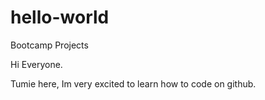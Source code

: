 # hello-world
Bootcamp Projects

Hi Everyone. 

Tumie here, Im very excited to learn how to code on github.
